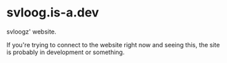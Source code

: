 # svloog.is-a.dev
svloogz' website. 

If you're trying to connect to the website right now and seeing this, the site is probably in development or something.
